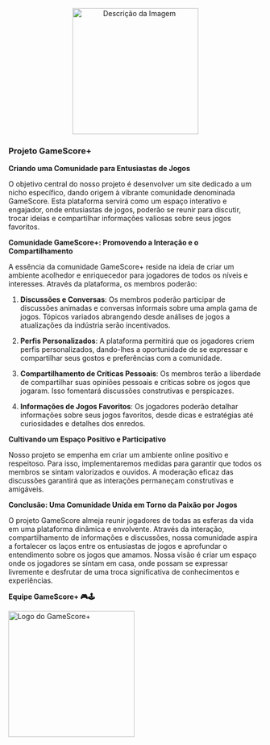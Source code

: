<p align="center">
  <img src="URL_DIRETO_PARA_SUA_IMAGEM" alt="Descrição da Imagem" width="250">
</p>


### Projeto GameScore+ ###

**Criando uma Comunidade para Entusiastas de Jogos**

O objetivo central do nosso projeto é desenvolver um site dedicado a um nicho específico, dando origem à vibrante comunidade denominada GameScore. Esta plataforma servirá como um espaço interativo e engajador, onde entusiastas de jogos, poderão se reunir para discutir, trocar ideias e compartilhar informações valiosas sobre seus jogos favoritos.

**Comunidade GameScore+: Promovendo a Interação e o Compartilhamento**

A essência da comunidade GameScore+ reside na ideia de criar um ambiente acolhedor e enriquecedor para jogadores de todos os níveis e interesses. Através da plataforma, os membros poderão:

1. **Discussões e Conversas**: Os membros poderão participar de discussões animadas e conversas informais sobre uma ampla gama de jogos. Tópicos variados abrangendo desde análises de jogos a atualizações da indústria serão incentivados.

2. **Perfis Personalizados**: A plataforma permitirá que os jogadores criem perfis personalizados, dando-lhes a oportunidade de se expressar e compartilhar seus gostos e preferências com a comunidade.

3. **Compartilhamento de Críticas Pessoais**: Os membros terão a liberdade de compartilhar suas opiniões pessoais e críticas sobre os jogos que jogaram. Isso fomentará discussões construtivas e perspicazes.

4. **Informações de Jogos Favoritos**: Os jogadores poderão detalhar informações sobre seus jogos favoritos, desde dicas e estratégias até curiosidades e detalhes dos enredos.

**Cultivando um Espaço Positivo e Participativo**

Nosso projeto se empenha em criar um ambiente online positivo e respeitoso. Para isso, implementaremos medidas para garantir que todos os membros se sintam valorizados e ouvidos. A moderação eficaz das discussões garantirá que as interações permaneçam construtivas e amigáveis.

**Conclusão: Uma Comunidade Unida em Torno da Paixão por Jogos**

O projeto GameScore almeja reunir jogadores de todas as esferas da vida em uma plataforma dinâmica e envolvente. Através da interação, compartilhamento de informações e discussões, nossa comunidade aspira a fortalecer os laços entre os entusiastas de jogos e aprofundar o entendimento sobre os jogos que amamos. Nossa visão é criar um espaço onde os jogadores se sintam em casa, onde possam se expressar livremente e desfrutar de uma troca significativa de conhecimentos e experiências.


**Equipe GameScore+ 🎮🕹️**

<img src="https://github.com/daykell1/GameScore/assets/54118755/18fad7b0-63a0-4748-a687-fc9789a295dc" alt="Logo do GameScore+" width="250">

